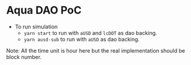 # Aqua DAO PoC

- To run simulation
  - `yarn start` to run with `aUSD` and `lcDOT` as dao backing.
  - `yarn ausd-sub` to run with `aUSD` as dao backing.

Note: All the time unit is hour here but the real implementation should be block number.
